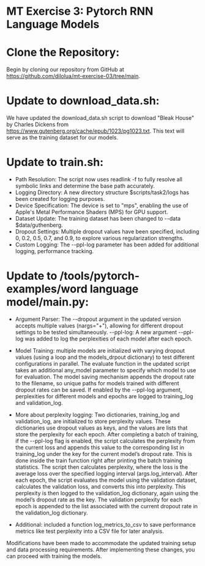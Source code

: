 # MT Exercise 3: Pytorch RNN Language Models

# Clone the Repository:

Begin by cloning our repository from GitHub at https://github.com/dilolua/mt-exercise-03/tree/main.

# Update to download_data.sh:

We have updated the download_data.sh script to download "Bleak House" by Charles Dickens from https://www.gutenberg.org/cache/epub/1023/pg1023.txt.
This text will serve as the training dataset for our models.

# Update to train.sh:

- Path Resolution: The script now uses readlink -f to fully resolve all symbolic links and determine the base path accurately.
- Logging Directory: A new directory structure $scripts/task2/logs has been created for logging purposes.
- Device Specification: The device is set to "mps", enabling the use of Apple's Metal Performance Shaders (MPS) for GPU support.
- Dataset Update: The training dataset has been changed to --data $data/guthenberg.
- Dropout Settings: Multiple dropout values have been specified, including 0, 0.2, 0.5, 0.7, and 0.9, to explore various regularization strengths.
- Custom Logging: The --ppl-log parameter has been added for additional logging, performance tracking.

# Update to /tools/pytorch-examples/word language model/main.py:

- Argument Parser: The --dropout argument in the updated version accepts multiple values (nargs="+"), allowing for different dropout settings to be tested simultaneously.
--ppl-log: A new argument --ppl-log was added to log the perplexities of each model after each epoch.

- Model Training: multiple models are initialized with varying dropout values (using a loop and the models_drpout dictionary) to test different configurations in parallel.
The evaluate function in the updated script takes an additional any_model parameter to specify which model to use for evaluation.
The model saving mechanism appends the dropout rate to the filename, so unique paths for models trained with different dropout rates can be saved.
If enabled by the --ppl-log argument, perplexities for different models and epochs are logged to training_log and validation_log.

- More about perplexity logging: Two dictionaries, training_log and validation_log, are initialized to store perplexity values. 
These dictionaries use dropout values as keys, and the values are lists that store the perplexity for each epoch.
After completing a batch of training, if the --ppl-log flag is enabled, the script calculates the perplexity from the current loss 
and appends this value to the corresponding list in training_log under the key for the current model’s dropout rate. 
This is done inside the train function right after printing the batch training statistics.
The script then calculates perplexity, where the loss is the average loss over the specified logging interval (args.log_interval).
After each epoch, the script evaluates the model using the validation dataset, calculates the validation loss, and converts this into perplexity. 
This perplexity is then logged to the validation_log dictionary, again using the model’s dropout rate as the key.
The validation perplexity for each epoch is appended to the list associated with the current dropout rate in the validation_log dictionary.

- Additional: included a function log_metrics_to_csv to save performance metrics like test perplexity into a CSV file for later analysis.

Modifications have been made to accommodate the updated training setup and data processing requirements.
After implementing these changes, you can proceed with training the models.

